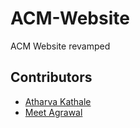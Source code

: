 # ACM-Website
ACM Website revamped


## Contributors
* [Atharva Kathale](https://github.com/Atharva-K12)
* [Meet Agrawal](https://github.com/meetagrawal09)
